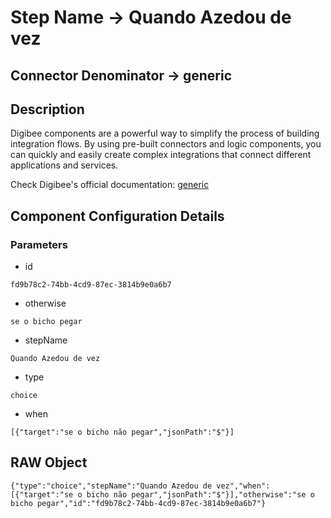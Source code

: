 # Step Name -> Quando Azedou de vez
## Connector Denominator -> generic

## Description

Digibee components are a powerful way to simplify the process of building integration flows. By using pre-built connectors and logic components, you can quickly and easily create complex integrations that connect different applications and services.

Check Digibee's official documentation: [generic](https://docs.digibee.com/documentation "Digibee documentation")

## Component Configuration Details
### Parameters

* id
```
fd9b78c2-74bb-4cd9-87ec-3814b9e0a6b7
```

* otherwise
```
se o bicho pegar
```

* stepName
```
Quando Azedou de vez
```

* type
```
choice
```

* when
```
[{"target":"se o bicho não pegar","jsonPath":"$"}]
```


## RAW Object

```
{"type":"choice","stepName":"Quando Azedou de vez","when":[{"target":"se o bicho não pegar","jsonPath":"$"}],"otherwise":"se o bicho pegar","id":"fd9b78c2-74bb-4cd9-87ec-3814b9e0a6b7"}
```